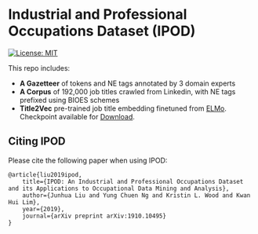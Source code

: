 # Industrial and Professional Occupations Dataset (IPOD)

[![License: MIT](https://img.shields.io/badge/License-GPLv3-brightgreen.svg)](https://www.gnu.org/licenses/quick-guide-gplv3.pdf)
<br>

This repo includes:
* **A Gazetteer** of tokens and NE tags annotated by 3 domain experts
* **A Corpus** of 192,000 job titles crawled from Linkedin, with NE tags prefixed using BIOES schemes
* **Title2Vec** pre-trained job title embedding finetuned from [ELMo](https://github.com/allenai/bilm-tf). Checkpoint available for [Download](https://drive.google.com/open?id=1xtTYiMEy824lFvID140w-CKhRiC2Eg--).

## Citing IPOD

Please cite the following paper when using IPOD: 

```
@article{liu2019ipod,
    title={IPOD: An Industrial and Professional Occupations Dataset and its Applications to Occupational Data Mining and Analysis},
    author={Junhua Liu and Yung Chuen Ng and Kristin L. Wood and Kwan Hui Lim},
    year={2019},
    journal={arXiv preprint arXiv:1910.10495}
}
```
